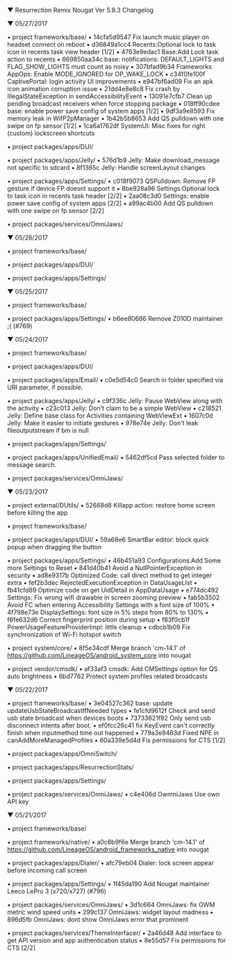 
 ▼ Resurrection Remix Nougat Ver 5.8.3 Changelog


 ▼ 05/27/2017


 ▪ project frameworks/base/
 ▪ 14cfa5d9547 Fix launch music player on headset connect on reboot
 ▪ d36849a1cc4 Recents:Optional lock to task icon in recents task view header [1/2]
 ▪ 4763e9edac1 Base:Add Lock task action to recents
 ▪ 669850aa34c base: notifications: DEFAULT_LIGHTS and FLAG_SHOW_LIGHTS must count as noisy
 ▪ 307bfad9b34 Frameworks AppOps: Enable MODE_IGNORED for OP_WAKE_LOCK
 ▪ c34f0fe100f CaptivePortal: login activity UI improvements
 ▪ e947bf6ad09 Fix an apk icon animation corruption issue
 ▪ 21dd4e8e8c8 Fix crash by IllegalStateException in sendAccessibilityEvent
 ▪ 13091e7cfb7 Clean up pending broadcast receivers when force stopping package
 ▪ 018ff90cdee base: enable power save config of system apps [1/2]
 ▪ 9df3a9e8593 Fix memory leak in WifP2pManager
 ▪ 1b42b5b8653 Add QS pulldown with one swipe on fp sensor [1/2]
 ▪ 1ca6a1762df SystemUI: Misc fixes for right (custom) lockscreen shortcuts

 ▪ project packages/apps/DUI/

 ▪ project packages/apps/Jelly/
 ▪ 576d1b9 Jelly: Make download_message not specific to sdcard
 ▪ 8f1365c Jelly: Handle screenLayout changes

 ▪ project packages/apps/Settings/
 ▪ c018f9073 QSPulldown: Remove FP gesture if device FP doesnt support it
 ▪ 8be928a96 Settings:Optional lock to task icon in recents task header [2/2]
 ▪ 2aa08c3d0 Settings: enable power save config of system apps [2/2]
 ▪ a99ac4b00 Add QS pulldown with one swipe on fp sensor [2/2]

 ▪ project packages/services/OmniJaws/

 ▼ 05/26/2017


 ▪ project frameworks/base/

 ▪ project packages/apps/DUI/

 ▪ project packages/apps/Settings/

 ▼ 05/25/2017


 ▪ project frameworks/base/

 ▪ project packages/apps/Settings/
 ▪ b6ee80686 Remove Z010D maintainer  ;( (#769)

 ▼ 05/24/2017


 ▪ project frameworks/base/

 ▪ project packages/apps/DUI/

 ▪ project packages/apps/Email/
 ▪ c0e5d54c0 Search in folder specified via URI parameter, if possible.

 ▪ project packages/apps/Jelly/
 ▪ c9f336c Jelly: Pause WebView along with the activity
 ▪ c23c013 Jelly: Don't claim to be a simple WebView
 ▪ c218521 Jelly: Define base class for Activities containing WebViewExt
 ▪ 1607c0d Jelly: Make it easier to initiate gestures
 ▪ 978e74e Jelly: Don't leak fileoutputstream if bm is null

 ▪ project packages/apps/Settings/

 ▪ project packages/apps/UnifiedEmail/
 ▪ 5462df5cd Pass selected folder to message search.

 ▪ project packages/services/OmniJaws/

 ▼ 05/23/2017


 ▪ project external/DUtils/
 ▪ 52668d8 Killapp action: restore home screen before killing the app

 ▪ project frameworks/base/

 ▪ project packages/apps/DUI/
 ▪ 59a68e6 SmartBar editor: block quick popup when dragging the button

 ▪ project packages/apps/Settings/
 ▪ 46b451a93 Configurations:Add Some more Settings to Reset
 ▪ 841d40b41 Avoid a NullPointerException in security
 ▪ ad8e9317b Optimized Code: call direct method to get integer extra
 ▪ fef2b3dec RejectedExecutionException  in DataUsageLIst
 ▪ fb41cfd89 Optimize code on get UidDetail in AppDataUsage
 ▪ e774dc492 Settings: Fix wrong wifi drawable in screen zooming preview
 ▪ fab5b3502 Avoid FC when entering Accessibility Settings with a font size of 100%
 ▪ 4f798e73e DisplaySettings: font size in 5% steps from 80% to 130%
 ▪ f6fe632d6 Correct fingerprint position during setup
 ▪ f83f0cb1f PowerUsageFeatureProviderImpl: little cleanup
 ▪ cdbcb1b09 Fix synchronization of Wi-Fi hotspot switch

 ▪ project system/core/
 ▪ 8f5e34cdf Merge branch 'cm-14.1' of https://github.com/LineageOS/android_system_core into nougat

 ▪ project vendor/cmsdk/
 ▪ af33af3 cmsdk: Add CMSettings option for QS auto brightness
 ▪ 6bd7762 Protect system profiles related broadcasts

 ▼ 05/22/2017


 ▪ project frameworks/base/
 ▪ 3e04527c362 base: update updateUsbStateBroadcastIfNeeded types
 ▪ fe1cfd9612f Check and send usb state broadcast when devices boots
 ▪ 73733621f92 Only send usb disconnect intents after boot.
 ▪ ef0fcc26c41 fix KeyEvent can't correctly finish when inputmethod time out happened
 ▪ 779a3e9463d Fixed NPE in canAddMoreManagedProfiles
 ▪ 60a339e5d4d Fix permissions for CTS [1/2]

 ▪ project packages/apps/OmniSwitch/

 ▪ project packages/apps/ResurrectionStats/

 ▪ project packages/apps/Settings/

 ▪ project packages/services/OmniJaws/
 ▪ c4e406d OwmniJaws Use own API key

 ▼ 05/21/2017


 ▪ project frameworks/base/

 ▪ project frameworks/native/
 ▪ a0c6b9f6e Merge branch 'cm-14.1' of https://github.com/LineageOS/android_frameworks_native into nougat

 ▪ project packages/apps/Dialer/
 ▪ afc79eb04 Dialer: lock screen appear before incoming call screen

 ▪ project packages/apps/Settings/
 ▪ 1f45da190 Add Nougat maintainer Leeco LePro 3 (x720/x727) (#796)

 ▪ project packages/services/OmniJaws/
 ▪ 3d1c664 OmniJaws: fix OWM metric wind speed units
 ▪ 299c137 OmniJaws: widget layout madness
 ▪ 896d5fb OmniJaws: dont show OmniJaws error that prominent

 ▪ project packages/services/ThemeInterfacer/
 ▪ 2a46d48 Add interface to get API version and app authentication status
 ▪ 8e55d57 Fix permissions for CTS [2/2]

